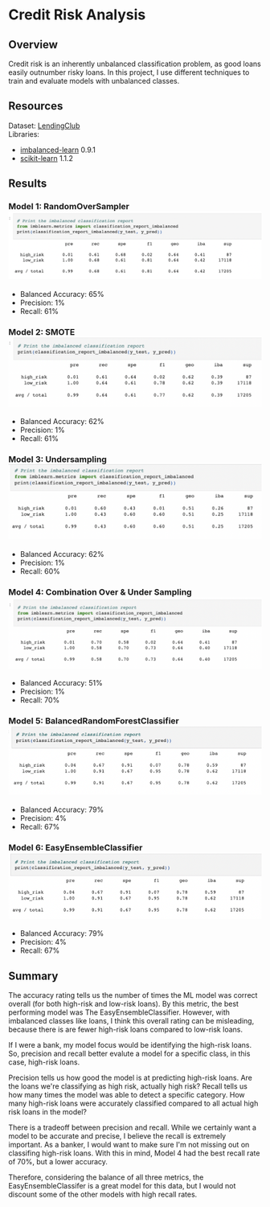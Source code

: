 # Credit Risk Analysis
## Overview
Credit risk is an inherently unbalanced classification problem, as good loans easily outnumber risky loans. In this project, I use different techniques to train and evaluate models with unbalanced classes. 

## Resources
Dataset: [LendingClub](https://www.lendingclub.com/)
<br> Libraries:
- [imbalanced-learn](https://imbalanced-learn.org/stable/) 0.9.1
- [scikit-learn](https://scikit-learn.org/stable/) 1.1.2

## Results
### Model 1: RandomOverSampler ![Image1](Images/01_NaiveRandomOversampling.png)
  - Balanced Accuracy: 65%
  - Precision: 1% 
  - Recall: 61%
### Model 2: SMOTE![Image2](Images/02_SMOTE.png)
  - Balanced Accuracy: 62%
  - Precision: 1%
  - Recall: 61%
### Model 3: Undersampling ![Image3](Images/03_Undersampling.png)
  - Balanced Accuracy: 62%
  - Precision: 1%
  - Recall: 60%
### Model 4: Combination Over & Under Sampling ![Image4](Images/04_Combo.png)
  - Balanced Accuracy: 51%
  - Precision: 1%
  - Recall: 70%
### Model 5: BalancedRandomForestClassifier ![Image5](Images/05_Balanced_Random_Forest_Classifier.png)
  - Balanced Accuracy: 79%
  - Precision: 4%
  - Recall: 67%
### Model 6: EasyEnsembleClassifier![Image6](Images/06_Easy_Ensemble.png)
  - Balanced Accuracy: 79%
  - Precision: 4%
  - Recall: 67%

## Summary
The accuracy rating tells us the number of times the ML model was correct overall (for both high-risk and low-risk loans). By this metric, the best performing model was The EasyEnsembleClassifier. However, with imbalanced classes like loans, I think this overall rating can be misleading, because there is are fewer high-risk loans compared to low-risk loans.

If I were a bank, my model focus would be identifying the high-risk loans. So, precision and recall better evalute a model for a specific class, in this case, high-risk loans.

Precision tells us how good the model is at predicting high-risk loans. Are the loans we're classifying as high risk, actually high risk? 
Recall tells us how many times the model was able to detect a specific category. How many high-risk loans were accurately classified compared to all actual high risk loans in the model?

There is a tradeoff between precision and recall. While we certainly want a model to be accurate and precise, I believe the recall is extremely important. As a banker, I would want to make sure I'm not missing out on classifing high-risk loans. With this in mind, Model 4 had the best recall rate of 70%, but a lower accuracy.

Therefore, considering the balance of all three metrics, the EasyEnsembleClassifer is a great model for this data, but I would not discount some of the other models with high recall rates.
